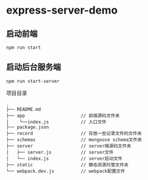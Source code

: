 # express-server-demo

## 启动前端
```shell
npm run start
```

## 启动后台服务端
```shell
npm run start-server
```

项目目录
```
.
├── README.md                   
├── app                     // 前端源码文件夹
│    └──index.js            // 入口文件 
├── package.json
├── record                  // 存放一些记录文件的文件夹
├── schemas                 // mongoose schema文件夹
├── server                  // server端源码文件夹
│   ├── server.js           // server文件
│   └── index.js            // server启动文件
├── static                  // 静态资源托管文件夹
└── webpack.dev.js          // webpack配置文件
```

